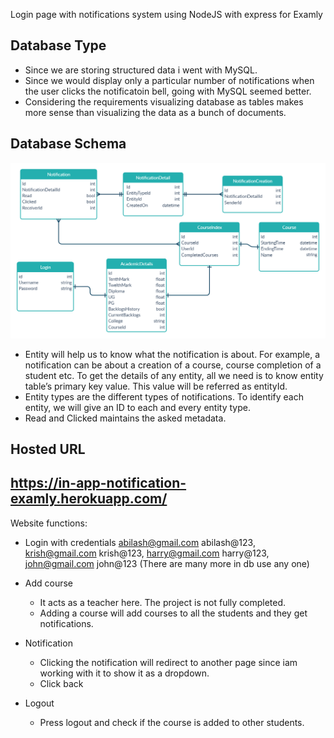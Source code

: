 Login page with notifications system using NodeJS with express for Examly

## Database Type ##
* Since we are storing structured data i went with MySQL.
* Since we would display only a particular number of notifications when the user clicks the notificatoin bell, going with MySQL seemed better.
* Considering the requirements visualizing database as tables makes more sense than visualizing the data as a bunch of documents.

## Database Schema ##
![](image/schema.png)
* Entity will help us to know what the notification is about. For example, a notification can be about a creation of a course, course completion of a student etc. To get the details of any entity, all we need is to know entity table’s primary key value. This value will be referred as entityId.
* Entity types are the different types of notifications. To identify each entity, we will give an ID to each and every entity type.
* Read and Clicked maintains the asked metadata.

## Hosted URL ##
## https://in-app-notification-examly.herokuapp.com/ ##

Website functions:
* Login with credentials
  abilash@gmail.com abilash@123,
  krish@gmail.com krish@123,
  harry@gmail.com harry@123,
  john@gmail.com john@123  (There are many more in db use any one)

* Add course
  * It acts as a teacher here. The project is not fully completed.
  * Adding a course will add courses to all the students and they get notifications.

* Notification
  * Clicking the notification will redirect to another page since iam working with it to show it as a dropdown.
  * Click back

* Logout
  * Press logout and check if the course is added to other students.
